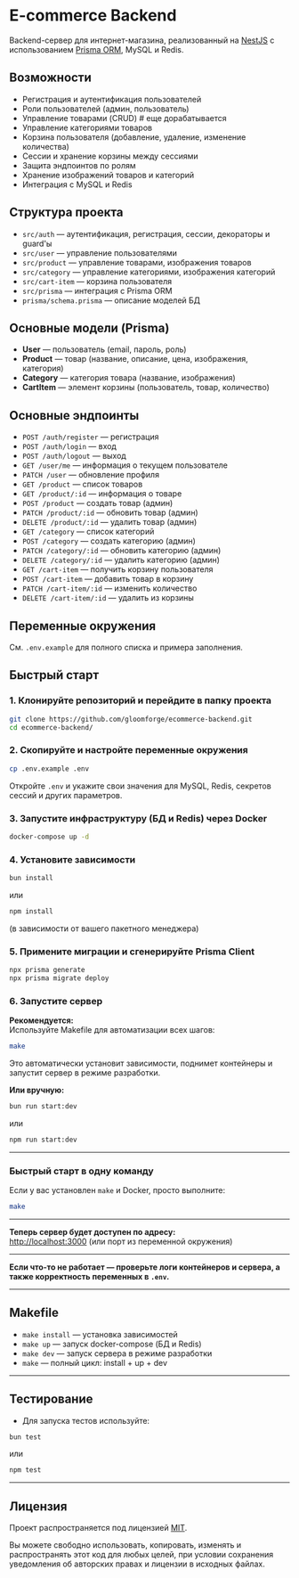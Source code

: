 # E-commerce Backend

Backend-сервер для интернет-магазина, реализованный на [NestJS](https://nestjs.com/) с использованием [Prisma ORM](https://www.prisma.io/), MySQL и Redis.

## Возможности

- Регистрация и аутентификация пользователей
- Роли пользователей (админ, пользователь)
- Управление товарами (CRUD) # еще дорабатывается
- Управление категориями товаров
- Корзина пользователя (добавление, удаление, изменение количества)
- Сессии и хранение корзины между сессиями
- Защита эндпоинтов по ролям
- Хранение изображений товаров и категорий
- Интеграция с MySQL и Redis

## Структура проекта

- `src/auth` — аутентификация, регистрация, сессии, декораторы и guard'ы
- `src/user` — управление пользователями
- `src/product` — управление товарами, изображения товаров
- `src/category` — управление категориями, изображения категорий
- `src/cart-item` — корзина пользователя
- `src/prisma` — интеграция с Prisma ORM
- `prisma/schema.prisma` — описание моделей БД

## Основные модели (Prisma)

- **User** — пользователь (email, пароль, роль)
- **Product** — товар (название, описание, цена, изображения, категория)
- **Category** — категория товара (название, изображения)
- **CartItem** — элемент корзины (пользователь, товар, количество)

## Основные эндпоинты

- `POST /auth/register` — регистрация
- `POST /auth/login` — вход
- `POST /auth/logout` — выход
- `GET /user/me` — информация о текущем пользователе
- `PATCH /user` — обновление профиля
- `GET /product` — список товаров
- `GET /product/:id` — информация о товаре
- `POST /product` — создать товар (админ)
- `PATCH /product/:id` — обновить товар (админ)
- `DELETE /product/:id` — удалить товар (админ)
- `GET /category` — список категорий
- `POST /category` — создать категорию (админ)
- `PATCH /category/:id` — обновить категорию (админ)
- `DELETE /category/:id` — удалить категорию (админ)
- `GET /cart-item` — получить корзину пользователя
- `POST /cart-item` — добавить товар в корзину
- `PATCH /cart-item/:id` — изменить количество
- `DELETE /cart-item/:id` — удалить из корзины

## Переменные окружения

См. `.env.example` для полного списка и примера заполнения.

## Быстрый старт

### 1. Клонируйте репозиторий и перейдите в папку проекта

```bash
git clone https://github.com/gloomforge/ecommerce-backend.git
cd ecommerce-backend/
```

### 2. Скопируйте и настройте переменные окружения

```bash
cp .env.example .env
```

Откройте `.env` и укажите свои значения для MySQL, Redis, секретов сессий и других параметров.

### 3. Запустите инфраструктуру (БД и Redis) через Docker

```bash
docker-compose up -d
```

### 4. Установите зависимости

```bash
bun install
```
или
```bash
npm install
```
(в зависимости от вашего пакетного менеджера)

### 5. Примените миграции и сгенерируйте Prisma Client

```bash
npx prisma generate
npx prisma migrate deploy
```

### 6. Запустите сервер

**Рекомендуется:**  
Используйте Makefile для автоматизации всех шагов:

```bash
make
```
Это автоматически установит зависимости, поднимет контейнеры и запустит сервер в режиме разработки.

**Или вручную:**

```bash
bun run start:dev
```
или
```bash
npm run start:dev
```

---

### Быстрый старт в одну команду

Если у вас установлен `make` и Docker, просто выполните:

```bash
make
```

---

**Теперь сервер будет доступен по адресу:**  
[http://localhost:3000](http://localhost:3000) (или порт из переменной окружения)

---

**Если что-то не работает — проверьте логи контейнеров и сервера, а также корректность переменных в `.env`.**

---

## Makefile

- `make install` — установка зависимостей
- `make up` — запуск docker-compose (БД и Redis)
- `make dev` — запуск сервера в режиме разработки
- `make` — полный цикл: install + up + dev

---

## Тестирование

- Для запуска тестов используйте:

```bash
bun test
```
или
```bash
npm test
```

---

## Лицензия

Проект распространяется под лицензией [MIT](https://opensource.org/licenses/MIT).

Вы можете свободно использовать, копировать, изменять и распространять этот код для любых целей, при условии сохранения уведомления об авторских правах и лицензии в исходных файлах.
